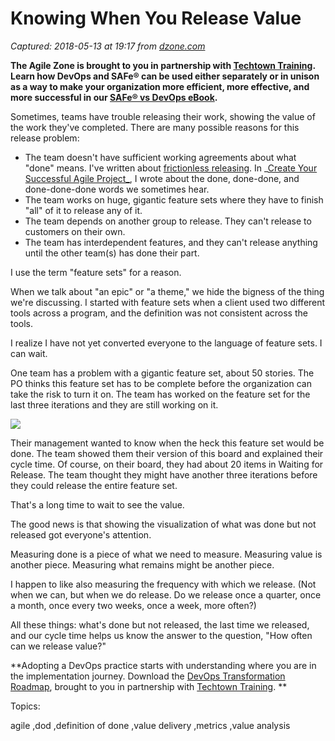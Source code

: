 # Knowing When You Release Value

_Captured: 2018-05-13 at 19:17 from [dzone.com](https://dzone.com/articles/knowing-when-you-release-value?edition=376290&utm_source=Daily%20Digest&utm_medium=email&utm_campaign=Daily%20Digest%202018-05-13)_

**The Agile Zone is brought to you in partnership with [Techtown Training](https://dzone.com/go?i=275424&u=http%3A%2F%2Ftechtowntraining.com%2F%3Futm_source%3Ddzone%26utm_medium%3Dfooter). Learn how DevOps and SAFe® can be used either separately or in unison as a way to make your organization more efficient, more effective, and more successful in our [SAFe® vs DevOps eBook](https://dzone.com/go?i=275424&u=http%3A%2F%2Fpages.aspeinc.com%2FSAFe-vs-DevOps.html%3Futm_source%3Ddzone%26utm_medium%3Dfooter%26utm_campaign%3Dsafe_vs_devops%26utm_content%3Debook).**

Sometimes, teams have trouble releasing their work, showing the value of the work they've completed. There are many possible reasons for this release problem:

  * The team doesn't have sufficient working agreements about what "done" means. I've written about [frictionless releasing](https://www.jrothman.com/mpd/project-management/2016/07/making-release-frictionless-a-business-decision-part-2/). In _[Create Your Successful Agile Project_](https://www.jrothman.com/books/create-your-successful-agile-project-collaborate-measure-estimate-deliver/), I wrote about the done, done-done, and done-done-done words we sometimes hear.
  * The team works on huge, gigantic feature sets where they have to finish "all" of it to release any of it.
  * The team depends on another group to release. They can't release to customers on their own.
  * The team has interdependent features, and they can't release anything until the other team(s) has done their part.

I use the term "feature sets" for a reason.

When we talk about "an epic" or "a theme," we hide the bigness of the thing we're discussing. I started with feature sets when a client used two different tools across a program, and the definition was not consistent across the tools.

I realize I have not yet converted everyone to the language of feature sets. I can wait.

One team has a problem with a gigantic feature set, about 50 stories. The PO thinks this feature set has to be complete before the organization can take the risk to turn it on. The team has worked on the feature set for the last three iterations and they are still working on it.

![](https://i2.wp.com/www.jrothman.com/wp-content/uploads/2017/07/Done.not_.released.png?ssl=1)

Their management wanted to know when the heck this feature set would be done. The team showed them their version of this board and explained their cycle time. Of course, on their board, they had about 20 items in Waiting for Release. The team thought they might have another three iterations before they could release the entire feature set.

That's a long time to wait to see the value.

The good news is that showing the visualization of what was done but not released got everyone's attention.

Measuring done is a piece of what we need to measure. Measuring value is another piece. Measuring what remains might be another piece.

I happen to like also measuring the frequency with which we release. (Not when we can, but when we do release. Do we release once a quarter, once a month, once every two weeks, once a week, more often?)

All these things: what's done but not released, the last time we released, and our cycle time helps us know the answer to the question, "How often can we release value?"

**Adopting a DevOps practice starts with understanding where you are in the implementation journey. Download the [DevOps Transformation Roadmap](https://dzone.com/go?i=266427&u=http%3A%2F%2Fpages.techtowntraining.com%2FDevOpsRoadmapDzone_DevOpsTransformationRoadmap.html%3Futm_source%3Ddzone%26utm_medium%3Dheader%26utm_campaign%3Ddevops-transformation), brought to you in partnership with [Techtown Training](https://dzone.com/go?i=266427&u=http%3A%2F%2Fwww.techtowntraining.com%2F). **

Topics:

agile ,dod ,definition of done ,value delivery ,metrics ,value analysis
